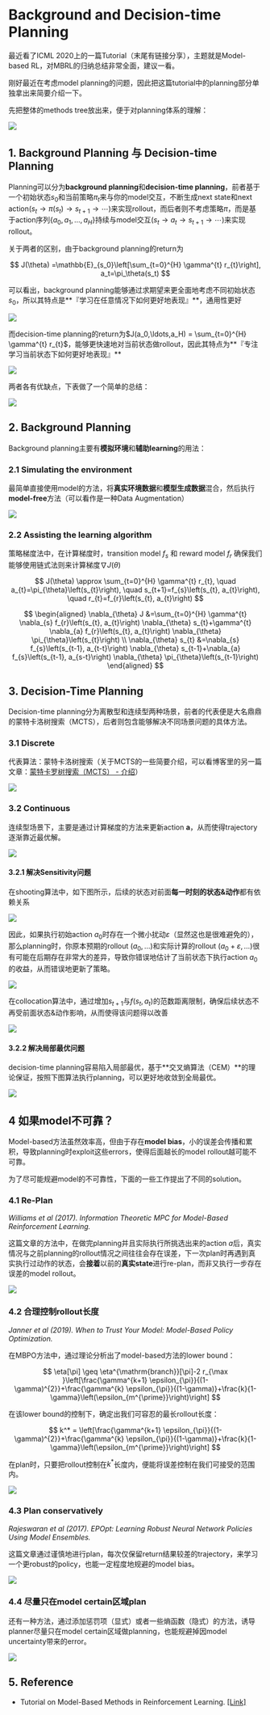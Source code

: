 # Background and Decision-time Planning

最近看了ICML 2020上的一篇Tutorial（末尾有链接分享），主题就是Model-based RL，对MBRL的归纳总结非常全面，建议一看。

刚好最近在考虑model planning的问题，因此把这篇tutorial中的planning部分单独拿出来简要介绍一下。

先把整体的methods tree放出来，便于对planning体系的理解：

![](imgs/background_and_decision-time_planning/image-20200723195453643.png)

## 1. Background Planning 与 Decision-time Planning

Planning可以分为**background planning**和**decision-time planning**，前者基于一个初始状态$s_0$和当前策略$\pi_t$来与你的model交互，不断生成next state和next action($s_t\rightarrow \pi(s_t)\rightarrow s_{t+1}\rightarrow\cdots$)来实现rollout，而后者则不考虑策略$\pi$，而是基于action序列$\{a_0, a_1,\ldots ,a_H\}$持续与model交互($s_t\rightarrow a_t\rightarrow s_{t+1}\rightarrow\cdots$)来实现rollout。

关于两者的区别，由于background planning的return为

$$
J(\theta) =\mathbb{E}_{s_0}\left[\sum_{t=0}^{H} \gamma^{t} r_{t}\right], a_t=\pi_\theta(s_t)
$$

可以看出，background planning能够通过求期望来更全面地考虑不同初始状态$s_0$，所以其特点是**『学习在任意情况下如何更好地表现』**，通用性更好

![](imgs/background_and_decision-time_planning/image-20200723191711684.png)

而decision-time planning的return为$J(a_0,\ldots,a_H) = \sum_{t=0}^{H} \gamma^{t} r_{t}$，能够更快速地对当前状态做rollout，因此其特点为**『专注学习当前状态下如何更好地表现』**

![](imgs/background_and_decision-time_planning/image-20200723191703814.png)

两者各有优缺点，下表做了一个简单的总结：

![](imgs/background_and_decision-time_planning/image-20200723192056092.png)

## 2. Background Planning

Background planning主要有**模拟环境**和**辅助learning**的用法：

### 2.1 Simulating the environment

最简单直接使用model的方法，将**真实环境数据**和**模型生成数据**混合，然后执行**model-free**方法（可以看作是一种Data Augmentation）

![](imgs/background_and_decision-time_planning/image-20200723185530602.png)



### 2.2 Assisting the learning algorithm

策略梯度法中，在计算梯度时，transition model $f_s$ 和 reward model $f_r$ 确保我们能够使用链式法则来计算梯度$\nabla J(\theta)$

$$
J(\theta) \approx \sum_{t=0}^{H} \gamma^{t} r_{t}, \quad a_{t}=\pi_{\theta}\left(s_{t}\right), \quad s_{t+1}=f_{s}\left(s_{t}, a_{t}\right), \quad r_{t}=f_{r}\left(s_{t}, a_{t}\right)
$$

$$
\begin{aligned}
\nabla_{\theta} J &=\sum_{t=0}^{H} \gamma^{t} \nabla_{s} f_{r}\left(s_{t}, a_{t}\right) \nabla_{\theta} s_{t}+\gamma^{t} \nabla_{a} f_{r}\left(s_{t}, a_{t}\right) \nabla_{\theta} \pi_{\theta}\left(s_{t}\right) \\
\nabla_{\theta} s_{t} &=\nabla_{s} f_{s}\left(s_{t-1}, a_{t-t}\right) \nabla_{\theta} s_{t-1}+\nabla_{a} f_{s}\left(s_{t-1}, a_{s-t}\right) \nabla_{\theta} \pi_{\theta}\left(s_{t-1}\right)
\end{aligned}
$$


## 3. Decision-Time Planning

Decision-time planning分为离散型和连续型两种场景，前者的代表便是大名鼎鼎的蒙特卡洛树搜索（MCTS），后者则包含能够解决不同场景问题的具体方法。

### 3.1 Discrete

代表算法：蒙特卡洛树搜索（关于MCTS的一些简要介绍，可以看博客里的另一篇文章：[蒙特卡罗树搜索（MCTS） - 介绍](/notes/paper-reading/MCTS_introduction/)）

![](imgs/background_and_decision-time_planning/image-20200723192726819.png)

### 3.2 Continuous

连续型场景下，主要是通过计算梯度的方法来更新action $\boldsymbol{a}$，从而使得trajectory逐渐靠近最优解。

![](imgs/background_and_decision-time_planning/image-20200723192937574.png)



#### 3.2.1 解决Sensitivity问题

在shooting算法中，如下图所示，后续的状态对前面**每一时刻的状态&动作**都有依赖关系

![](imgs/background_and_decision-time_planning/image-20200723193413251.png)

因此，如果执行初始action $a_0$时存在一个微小扰动$\varepsilon$（显然这也是很难避免的），那么planning时，你原本预期的rollout $(a_0,\ldots)$和实际计算的rollout $(a_0+\varepsilon,\ldots)$很有可能在后期存在非常大的差异，导致你错误地估计了当前状态下执行action $a_0$的收益，从而错误地更新了策略。

![](imgs/background_and_decision-time_planning/image-20200723193444994.png)

在collocation算法中，通过增加$s_{t+1}$与$f(s_t,a_t)$的范数距离限制，确保后续状态不再受前面状态&动作影响，从而使得该问题得以改善

![](imgs/background_and_decision-time_planning/image-20200723194052146.png)

#### 3.2.2 解决局部最优问题

decision-time planning容易陷入局部最优，基于**交叉熵算法（CEM）**的理论保证，按照下图算法执行planning，可以更好地收敛到全局最优。

![](imgs/background_and_decision-time_planning/image-20200723195250149.png)

## 4 如果model不可靠？

Model-based方法虽然效率高，但由于存在**model bias**，小的误差会传播和累积，导致planning时exploit这些errors，使得后面越长的model rollout越可能不可靠。

为了尽可能规避model的不可靠性，下面的一些工作提出了不同的solution。

### 4.1 Re-Plan

*Williams et al (2017). Information Theoretic MPC for Model-Based Reinforcement Learning.*

这篇文章的方法中，在做完planning并且实际执行所挑选出来的action $a$后，真实情况与之前planning的rollout情况之间往往会存在误差，下一次plan时再遇到真实执行过动作的状态，会**接着**以前的**真实state**进行re-plan，而非又执行一步存在误差的model rollout。

![](imgs/background_and_decision-time_planning/image-20200723200619204.png)



### 4.2 合理控制rollout长度

*Janner et al (2019). When to Trust Your Model: Model-Based Policy Optimization.*

在MBPO方法中，通过理论分析出了model-based方法的lower bound：

$$
\eta[\pi] \geq \eta^{\mathrm{branch}}[\pi]-2 r_{\max }\left[\frac{\gamma^{k+1} \epsilon_{\pi}}{(1-\gamma)^{2}}+\frac{\gamma^{k} \epsilon_{\pi}}{(1-\gamma)}+\frac{k}{1-\gamma}\left(\epsilon_{m^{\prime}}\right)\right]
$$

在该lower bound的控制下，确定出我们可容忍的最长rollout长度：

$$
k^* = \left[\frac{\gamma^{k+1} \epsilon_{\pi}}{(1-\gamma)^{2}}+\frac{\gamma^{k} \epsilon_{\pi}}{(1-\gamma)}+\frac{k}{1-\gamma}\left(\epsilon_{m^{\prime}}\right)\right]
$$

在plan时，只要把rollout控制在$k^*$长度内，便能将误差控制在我们可接受的范围内。

![](imgs/background_and_decision-time_planning/image-20200724110906460.png)



### 4.3 Plan conservatively

*Rajeswaran et al (2017). EPOpt: Learning Robust Neural Network Policies Using Model Ensembles.*

这篇文章通过谨慎地进行plan，每次仅保留return结果较差的trajectory，来学习一个更robust的policy，也能一定程度地规避的model bias。

![](imgs/background_and_decision-time_planning/image-20200724100146499.png)

### 4.4 尽量只在model certain区域plan

还有一种方法，通过添加惩罚项（显式）或者一些熵函数（隐式）的方法，诱导planner尽量只在model certain区域做planning，也能规避掉因model uncertainty带来的error。

![](imgs/background_and_decision-time_planning/image-20200724111855486.png)

## 5. Reference

- Tutorial on Model-Based Methods in Reinforcement Learning. [[Link]](https://sites.google.com/view/mbrl-tutorial)